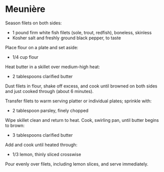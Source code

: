 Meunière
========

Season filets on both sides:

- 1 pound firm white fish filets (sole, trout, redfish), boneless, skinless
- Kosher salt and freshly ground black pepper, to taste

Place flour on a plate and set aside:

- 1/4 cup flour

Heat butter in a skillet over medium-high heat:

- 2 tablespoons clarified butter

Dust filets in flour, shake off excess, and cook until browned on both sides and just cooked through (about 6 minutes).

Transfer filets to warm serving platter or individual plates; sprinkle with:

- 2 tablespoon parsley, finely chopped

Wipe skillet clean and return to heat. Cook, swirling pan, until butter begins to brown:

- 3 tablespoons clarified butter

Add and cook until heated through:

- 1/3 lemon, thinly sliced crosswise

Pour evenly over filets, including lemon slices, and serve immediately.
